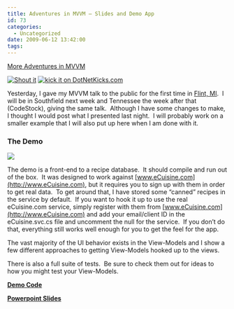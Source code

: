 ```yaml
---
title: Adventures in MVVM – Slides and Demo App
id: 73
categories:
  - Uncategorized
date: 2009-06-12 13:42:00
tags:
---
```


[More Adventures in MVVM](http://houseofbilz.com/archive/2009/05/22/adventures-in-mvvm-ndash-model-view-viewmodel.aspx)

[![Shout it](http://dotnetshoutout.com/image.axd?url=http%3A%2F%2Fgeekswithblogs.net%2FHouseOfBilz%2Farchive%2F2009%2F06%2F12%2Fadventures-in-mvvm-ndash-slides-and-demo-app.aspx)](http://dotnetshoutout.com/Adventures-in-MVVM-Slides-and-Demo-App) [![kick it on DotNetKicks.com](http://www.dotnetkicks.com/Services/Images/KickItImageGenerator.ashx?url=http%3a%2f%2fgeekswithblogs.net%2fHouseOfBilz%2farchive%2f2009%2f06%2f12%2fadventures-in-mvvm-ndash-slides-and-demo-app.aspx)](http://www.dotnetkicks.com/kick/?url=http%3a%2f%2fgeekswithblogs.net%2fHouseOfBilz%2farchive%2f2009%2f06%2f12%2fadventures-in-mvvm-ndash-slides-and-demo-app.aspx)

Yesterday, I gave my MVVM talk to the public for the first time in [Flint, MI](http://www.glugnet.org/).&#160; I will be in Southfield next week and Tennessee the week after that (CodeStock), giving the same talk.&#160; Although I have some changes to make, I thought I would post what I presented last night.&#160; I will probably work on a smaller example that I will also put up here when I am done with it. 

### The Demo
 ![](http://brianstestsite.googlepages.com/RecipeBox.png)   

The demo is a front-end to a recipe database.&#160; It should compile and run out of the box.&#160; It was designed to work against [www.eCuisine.com](http://www.eCuisine.com), but it requires you to sign up with them in order to get real data.&#160; To get around that, I have stored some “canned” recipes in the service by default.&#160; If you want to hook it up to use the real eCuisine.com service, simply register with them from [www.eCuisine.com](http://www.eCuisine.com) and add your email/client ID in the eCuisine.svc.cs file and uncomment the null for the service.&#160; If you don’t do that, everything still works well enough for you to get the feel for the app.

The vast majority of the UI behavior exists in the View-Models and I show a few different approaches to getting View-Models hooked up to the views.

There is also a full suite of tests.&#160; Be sure to check them out for ideas to how you might test your View-Models.

[**Demo Code**](http://brianstestsite.googlepages.com/RecipeBox.Public.zip)

**[Powerpoint Slides](http://brianstestsite.googlepages.com/MVVM.ppt)**